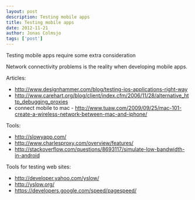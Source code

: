 ```yaml
---
layout: post
description: Testing mobile apps
title: Testing mobile apps
date: 2012-11-21
author: Jonas Colmsjo
tags: ['post']
---
```


Testing mobile apps require some extra consideration





Network connectivity problems is the reality when developing mobile apps.

Articles:

* http://www.designhammer.com/blog/testing-ios-applications-right-way
* http://www.carehart.org/blog/client/index.cfm/2006/11/28/alternative_http_debugging_proxies
* connect mobile to mac - http://www.tuaw.com/2009/09/25/mac-101-create-a-wireless-network-between-mac-and-iphone/

Tools:

* http://slowyapp.com/
* http://www.charlesproxy.com/overview/features/
* http://stackoverflow.com/questions/8693117/simulate-low-bandwidth-in-android


Tools for testing web sites:

* http://developer.yahoo.com/yslow/
* http://yslow.org/
* https://developers.google.com/speed/pagespeed/
